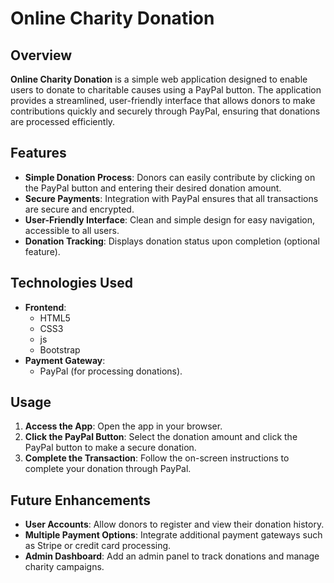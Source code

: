 # Online Charity Donation

## Overview

**Online Charity Donation** is a simple web application designed to enable users to donate to charitable causes using a PayPal button. The application provides a streamlined, user-friendly interface that allows donors to make contributions quickly and securely through PayPal, ensuring that donations are processed efficiently.

## Features

- **Simple Donation Process**: Donors can easily contribute by clicking on the PayPal button and entering their desired donation amount.
- **Secure Payments**: Integration with PayPal ensures that all transactions are secure and encrypted.
- **User-Friendly Interface**: Clean and simple design for easy navigation, accessible to all users.
- **Donation Tracking**: Displays donation status upon completion (optional feature).

## Technologies Used

- **Frontend**: 
  - HTML5
  - CSS3
  - js
  - Bootstrap
- **Payment Gateway**: 
  - PayPal (for processing donations).
    
## Usage

1. **Access the App**: Open the app in your browser.
2. **Click the PayPal Button**: Select the donation amount and click the PayPal button to make a secure donation.
3. **Complete the Transaction**: Follow the on-screen instructions to complete your donation through PayPal.

## Future Enhancements

- **User Accounts**: Allow donors to register and view their donation history.
- **Multiple Payment Options**: Integrate additional payment gateways such as Stripe or credit card processing.
- **Admin Dashboard**: Add an admin panel to track donations and manage charity campaigns.
